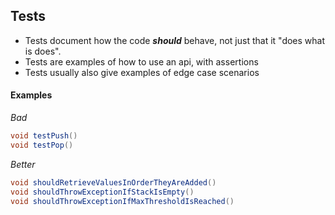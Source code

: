 ## Tests

- Tests document how the code _**should**_ behave, not just that it "does what is does".
- Tests are examples of how to use an api, with assertions
- Tests usually also give examples of edge case scenarios

#### Examples

_Bad_

```java
void testPush()
void testPop()
```

_Better_

```java
void shouldRetrieveValuesInOrderTheyAreAdded()
void shouldThrowExceptionIfStackIsEmpty()
void shouldThrowExceptionIfMaxThresholdIsReached()
```
